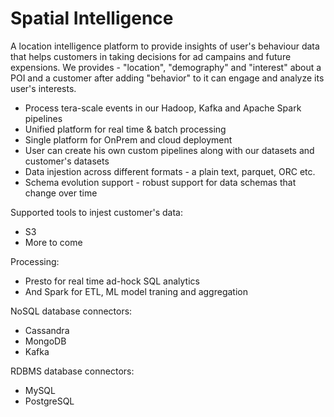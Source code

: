 # Spatial Intelligence

A location intelligence platform to provide insights of  user's behaviour data that helps customers in taking decisions for ad campains and future expensions. We provides - "location", "demography" and "interest" about a POI and a customer after adding "behavior" to it can engage and analyze its user's interests.


 - Process tera-scale events in our Hadoop, Kafka and Apache Spark pipelines
 - Unified platform for real time & batch processing
 - Single platform for OnPrem and cloud deployment
 - User can create his own custom pipelines along with our datasets and customer's datasets
 - Data injestion across different formats - a plain text, parquet, ORC etc.
 - Schema evolution support - robust support for data schemas that change over time


Supported tools to injest customer's data: 
  - S3
  - More to come

Processing:
  - Presto for real time ad-hock SQL analytics
  - And Spark for ETL, ML model traning and aggregation
  
NoSQL database connectors:
  - Cassandra
  - MongoDB
  - Kafka
 
RDBMS database connectors: 
  - MySQL
  - PostgreSQL